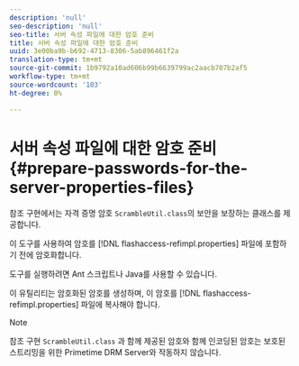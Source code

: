 ```yaml
---
description: 'null'
seo-description: 'null'
seo-title: 서버 속성 파일에 대한 암호 준비
title: 서버 속성 파일에 대한 암호 준비
uuid: 3e00ba9b-b692-4713-8306-5ab896461f2a
translation-type: tm+mt
source-git-commit: 1b9792a10ad606b99b6639799ac2aacb707b2af5
workflow-type: tm+mt
source-wordcount: '103'
ht-degree: 0%

---
```



# 서버 속성 파일에 대한 암호 준비{#prepare-passwords-for-the-server-properties-files}

참조 구현에서는 자격 증명 암호 `ScrambleUtil.class`의 보안을 보장하는 클래스를 제공합니다.

이 도구를 사용하여 암호를 [!DNL flashaccess-refimpl.properties] 파일에 포함하기 전에 암호화합니다.

도구를 실행하려면 Ant 스크립트나 Java를 사용할 수 있습니다.

이 유틸리티는 암호화된 암호를 생성하며, 이 암호를 [!DNL flashaccess-refimpl.properties] 파일에 복사해야 합니다.

>[!NOTE]
>
>참조 구현 `ScrambleUtil.class` 과 함께 제공된 암호와 함께 인코딩된 암호는 보호된 스트리밍을 위한 Primetime DRM Server와 작동하지 않습니다.
